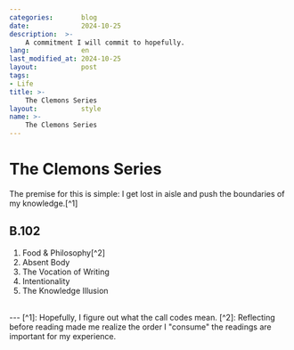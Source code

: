 ```yaml
---
categories:       blog
date:             2024-10-25
description:  >-
    A commitment I will commit to hopefully.
lang:             en
last_modified_at: 2024-10-25
layout:           post
tags:
- Life
title: >-
    The Clemons Series
layout:           style
name: >-
    The Clemons Series
---
```


# The Clemons Series

The premise for this is simple: I get lost in aisle and push the boundaries of my knowledge.[^1]

## B.102
1. Food & Philosophy[^2]
2. Absent Body 
3. The Vocation of Writing
4. Intentionality
5. The Knowledge Illusion

<br/>
---
[^1]: Hopefully, I figure out what the call codes mean.
[^2]: Reflecting before reading made me realize the order I "consume" the readings are important for my experience.